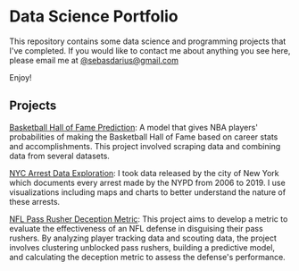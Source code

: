 # Data Science Portfolio

This repository contains some data science and programming projects that I've completed. If you would like to contact me about anything you see here, please email me at [@sebasdarius@gmail.com](mailto:sebasdarius@gmail.com)

Enjoy!

## Projects

[Basketball Hall of Fame Prediction](https://github.com/sebasdarius/data_science_portfolio/blob/master/Basketball_HOF/Model_Selection.ipynb): A model that gives NBA players' probabilities of making the Basketball Hall of Fame based on career stats and accomplishments. This project involved scraping data and combining data from several datasets.

[NYC Arrest Data Exploration](https://nbviewer.org/github/sebasdarius/data_science_portfolio/blob/master/NYC_Arrests_EDA.ipynb): I took data released by the city of New York which documents every arrest made by the NYPD from 2006 to 2019. I use visualizations including maps and charts to better understand the nature of these arrests.

[NFL Pass Rusher Deception Metric](https://github.com/sebasdarius/data_science_portfolio/blob/master/o_line_analysis/disguise_score.ipynb): This project aims to develop a metric to evaluate the effectiveness of an NFL defense in disguising their pass rushers. By analyzing player tracking data and scouting data, the project involves clustering unblocked pass rushers, building a predictive model, and calculating the deception metric to assess the defense's performance.
